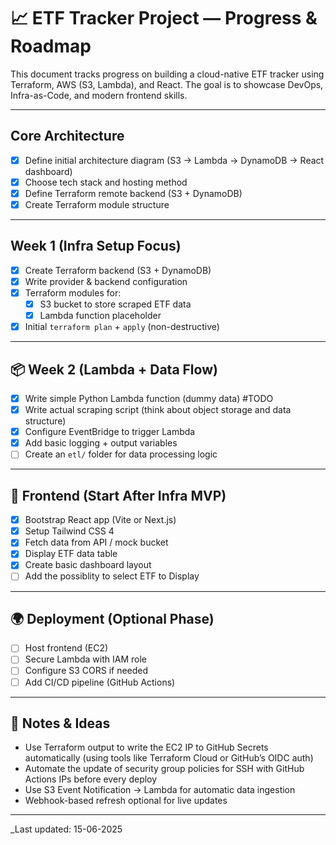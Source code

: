 # 📈 ETF Tracker Project — Progress & Roadmap

This document tracks progress on building a cloud-native ETF tracker using Terraform, AWS (S3, Lambda), and React. The goal is to showcase DevOps, Infra-as-Code, and modern frontend skills.

---

## Core Architecture

- [x] Define initial architecture diagram (S3 → Lambda → DynamoDB → React dashboard)
- [x] Choose tech stack and hosting method
- [x] Define Terraform remote backend (S3 + DynamoDB)
- [x] Create Terraform module structure

---

## Week 1 (Infra Setup Focus)

- [x] Create Terraform backend (S3 + DynamoDB)
- [x] Write provider & backend configuration
- [x] Terraform modules for:
  - [x] S3 bucket to store scraped ETF data
  - [x] Lambda function placeholder
- [x] Initial `terraform plan` + `apply` (non-destructive)

---

## 📦 Week 2 (Lambda + Data Flow)

- [x] Write simple Python Lambda function (dummy data) #TODO
- [x] Write actual scraping script (think about object storage and data structure)
- [x] Configure EventBridge  to trigger Lambda
- [x] Add basic logging + output variables
- [ ] Create an `etl/` folder for data processing logic

---

## 🎨 Frontend (Start After Infra MVP)

- [x] Bootstrap React app (Vite or Next.js)
- [x] Setup Tailwind CSS 4
- [x] Fetch data from API / mock bucket
- [x] Display ETF data table
- [x] Create basic dashboard layout
- [ ] Add the possiblity to select ETF to Display

---

## 🌍 Deployment (Optional Phase)

- [ ] Host frontend (EC2)
- [ ] Secure Lambda with IAM role
- [ ] Configure S3 CORS if needed
- [ ] Add CI/CD pipeline (GitHub Actions)

---

## 📌 Notes & Ideas

- Use Terraform output to write the EC2 IP to GitHub Secrets automatically (using tools like Terraform Cloud or GitHub’s OIDC auth)
- Automate the update of security group policies for SSH with GitHub Actions IPs before every deploy
- Use S3 Event Notification → Lambda for automatic data ingestion
- Webhook-based refresh optional for live updates

---

_Last updated: 15-06-2025
